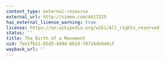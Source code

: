 ```yaml
---
content_type: external-resource
external_url: http://vimeo.com/4417225
has_external_license_warning: true
license: https://en.wikipedia.org/wiki/All_rights_reserved
status: ''
title: The Birth of a Movement
uid: 7ee1fb21-b5d5-449d-862d-f0716de94dcf
wayback_url: ''
---
```

